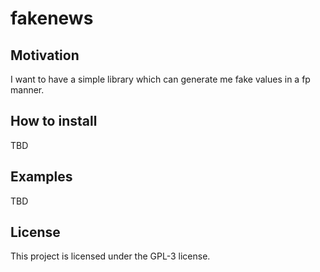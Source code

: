# fakenews

## Motivation

I want to have a simple library which can generate me fake values in a fp manner.

## How to install

TBD

## Examples

TBD
## License

This project is licensed under the GPL-3 license.
